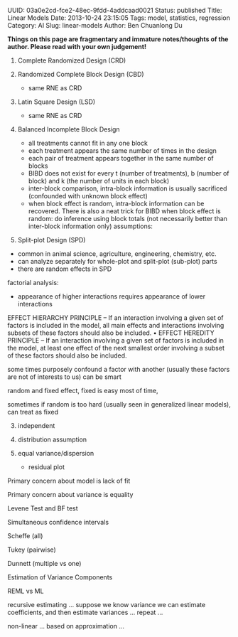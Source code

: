 UUID: 03a0e2cd-fce2-48ec-9fdd-4addcaad0021
Status: published
Title: Linear Models
Date: 2013-10-24 23:15:05
Tags: model, statistics, regression
Category: AI
Slug: linear-models
Author: Ben Chuanlong Du

**Things on this page are fragmentary and immature notes/thoughts of the author. Please read with your own judgement!**
 
1. Complete Randomized Design (CRD)

2. Randomized Complete Block Design (CBD)
	- same RNE as CRD
3. Latin Square Design (LSD)
	- same RNE as CRD
4. Balanced Incomplete Block Design
	- all treatments cannot fit in any one block
	- each treatment appears the same number of times in the design
	- each pair of treatment appears together in the same number of blocks
	- BIBD does not exist for every t (number of treatments), b (number of block) and k (the number of units in each block)
	- inter-block comparison, intra-block information is usually sacrificed (confounded with unknown block effect)
	- when block effect is random, intra-block information can be recovered. There is also a neat trick for BIBD when block effect is random: do inference using block totals (not necessarily better than inter-block information only)
assumptions:


5. Split-plot Design (SPD)

- common in animal science, agriculture, engineering, chemistry, etc.
- can analyze separately for whole-plot and split-plot (sub-plot) parts
- there are random effects in SPD

factorial analysis:

- appearance of higher interactions requires appearance of lower interactions

EFFECT HIERARCHY PRINCIPLE – If an interaction
involving a given set of factors is included in the model, all
main effects and interactions involving subsets of these factors
should also be included.
• EFFECT HEREDITY PRINCIPLE – If an interaction
involving a given set of factors is included in the model, at least
one effect of the next smallest order involving a subset of these
factors should also be included.



some times purposely confound a factor with another (usually these factors are not of interests to us) can be smart

random and fixed effect, fixed is easy most of time,

sometimes if random is too hard (usually seen in generalized linear models), can treat as fixed


3. independent

1. distribution assumption

2. equal variance/dispersion 
	- residual plot


Primary concern about model is lack of fit

Primary concern about variance is equality

Levene Test and BF test 

Simultaneous confidence intervals

Scheffe (all)

Tukey (pairwise)

Dunnett (multiple vs one)	


Estimation of Variance Components

REML vs ML

recursive estimating ... suppose we know variance we can estimate coefficients, and then estimate variances ... repeat ...

non-linear ... based on approximation ...
	
